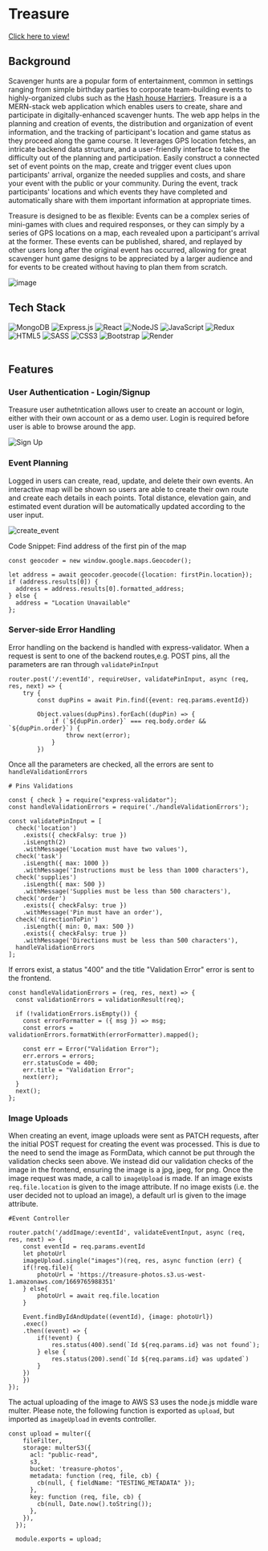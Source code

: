 # Treasure
[Click here to view!](https://treasure-mhx1.onrender.com/)
<br>

## Background
Scavenger hunts are a popular form of entertainment, common in settings ranging from simple birthday parties to corporate team-building events to highly-organized clubs such as the [Hash house Harriers](https://en.wikipedia.org/wiki/Hash_House_Harriers). Treasure is a a MERN-stack web application which enables users to create, share and participate in digitally-enhanced scavenger hunts. The web app helps in the planning and creation of events, the distribution and organization of event information, and the tracking of participant's location and game status as they proceed along the game course. It leverages GPS location fetches, an intricate backend data structure, and a user-friendly interface to take the difficulty out of the planning and participation. Easily construct a connected set of event points on the map, create and trigger event clues upon participants' arrival, organize the needed supplies and costs, and share your event with the public or your community. During the event, track participants' locations and which events they have completed and automatically share with them important information at appropriate times.

Treasure is designed to be as flexible: Events can be a complex series of mini-games with clues and required responses, or they can simply by a series of GPS locations on a map, each revealed upon a participant's arrival at the former. These events can be published, shared, and replayed by other users long after the original event has occurred, allowing for great scavenger hunt game designs to be appreciated by a larger audience and for events to be created without having to plan them from scratch.

![image](https://user-images.githubusercontent.com/110148438/207213514-23171777-f3f5-4f08-a56d-b93c315e0f2d.png)
<br>

## Tech Stack
![MongoDB](https://img.shields.io/badge/MongoDB-%234ea94b.svg?style=for-the-badge&logo=mongodb&logoColor=white)
![Express.js](https://img.shields.io/badge/express.js-%23404d59.svg?style=for-the-badge&logo=express&logoColor=%2361DAFB)
![React](https://img.shields.io/badge/react-%2320232a.svg?style=for-the-badge&logo=react&logoColor=%2361DAFB)
![NodeJS](https://img.shields.io/badge/node.js-6DA55F?style=for-the-badge&logo=node.js&logoColor=white)
![JavaScript](https://img.shields.io/badge/javascript-%23323330.svg?style=for-the-badge&logo=javascript&logoColor=%23F7DF1E)
![Redux](https://img.shields.io/badge/redux-%23593d88.svg?style=for-the-badge&logo=redux&logoColor=white)
![HTML5](https://img.shields.io/badge/html5-%23E34F26.svg?style=for-the-badge&logo=html5&logoColor=white)
![SASS](https://img.shields.io/badge/SASS-hotpink.svg?style=for-the-badge&logo=SASS&logoColor=white)
![CSS3](https://img.shields.io/badge/css3-%231572B6.svg?style=for-the-badge&logo=css3&logoColor=white)
![Bootstrap](https://img.shields.io/badge/bootstrap-%23563D7C.svg?style=for-the-badge&logo=bootstrap&logoColor=white)
![Render](https://img.shields.io/badge/Render-%46E3B7.svg?style=for-the-badge&logo=render&logoColor=white)
<br>
<br>

## Features
### User Authentication - Login/Signup
Treasure user authetntication allows user to create an account or login, either with their own account or as a demo user. Login is required before user is able to browse around the app. 

![Sign Up](https://user-images.githubusercontent.com/110148438/207214377-37934169-4f77-457e-8de2-6adce70e2a16.png)
<br>

### Event Planning
Logged in users can create, read, update, and delete their own events. An interactive map will be shown so users are able to create their own route and create each details in each points. Total distance, elevation gain, and estimated event duration will be automatically updated according to the user input.

![create_event](https://s9.gifyu.com/images/create_event47c6d01a4d76800d.gif)

Code Snippet: Find address of the first pin of the map 
```
const geocoder = new window.google.maps.Geocoder();

let address = await geocoder.geocode({location: firstPin.location});
if (address.results[0]) {
  address = address.results[0].formatted_address;
} else {
  address = "Location Unavailable"
};
```

### Server-side Error Handling

Error handling on the backend is handled with express-validator. When a request is sent to one of the backend routes,e.g. POST pins, all the parameters are ran through ```validatePinInput```

```
router.post('/:eventId', requireUser, validatePinInput, async (req, res, next) => {
    try {
        const dupPins = await Pin.find({event: req.params.eventId})

        Object.values(dupPins).forEach((dupPin) => {
            if (`${dupPin.order}` === req.body.order && `${dupPin.order}`) {
                throw next(error);
            }
        })
```

Once all the parameters are checked, all the errors are sent to ```handleValidationErrors```

```
# Pins Validations

const { check } = require("express-validator");
const handleValidationErrors = require('./handleValidationErrors');

const validatePinInput = [
  check('location')
    .exists({ checkFalsy: true })
    .isLength(2)
    .withMessage('Location must have two values'),
  check('task')
    .isLength({ max: 1000 })
    .withMessage('Instructions must be less than 1000 characters'),
  check('supplies')
    .isLength({ max: 500 })
    .withMessage('Supplies must be less than 500 characters'),
  check('order')
    .exists({ checkFalsy: true })
    .withMessage('Pin must have an order'),
  check('directionToPin')
    .isLength({ min: 0, max: 500 })
    .exists({ checkFalsy: true })
    .withMessage('Directions must be less than 500 characters'),
  handleValidationErrors
];
```

If errors exist, a status "400" and the title "Validation Error" error is sent to the frontend.

```
const handleValidationErrors = (req, res, next) => {
  const validationErrors = validationResult(req);
  
  if (!validationErrors.isEmpty()) {
    const errorFormatter = ({ msg }) => msg;
    const errors = validationErrors.formatWith(errorFormatter).mapped();

    const err = Error("Validation Error");
    err.errors = errors;
    err.statusCode = 400;
    err.title = "Validation Error";
    next(err);
  }
  next();
};
```

### Image Uploads

When creating an event, image uploads were sent as PATCH requests, after the initial POST request for creating the event was processed. This is due to the need to send the image as FormData, which cannot be put through the validation checks seen above. We instead did our validation checks of the image in the frontend, ensuring the image is a jpg, jpeg, for png. Once the image request was made, a call to ```imageUpload``` is made. If an image exists ```req.file.location``` is given to the image attribute. If no image exists (i.e. the user decided not to upload an image), a default url is given to the image attribute. 

```
#Event Controller

router.patch('/addImage/:eventId', validateEventInput, async (req, res, next) => {
    const eventId = req.params.eventId
    let photoUrl
    imageUpload.single("images")(req, res, async function (err) {
    if(!req.file){
        photoUrl = 'https://treasure-photos.s3.us-west-1.amazonaws.com/1669765988351'
    } else{
        photoUrl = await req.file.location
    }

    Event.findByIdAndUpdate((eventId), {image: photoUrl})
    .exec()
    .then((event) => {
        if(!event) {
            res.status(400).send(`Id ${req.params.id} was not found`);
        } else {
            res.status(200).send(`Id ${req.params.id} was updated`)
        }
    }) 
    })
});
```

The actual uploading of the image to AWS S3 uses the node.js middle ware multer. Please note, the following function is exported as  ```upload```, but imported as ```imageUpload``` in events controller. 

```
const upload = multer({
    fileFilter,
    storage: multerS3({
      acl: "public-read",
      s3,
      bucket: 'treasure-photos',
      metadata: function (req, file, cb) {
        cb(null, { fieldName: "TESTING_METADATA" });
      },
      key: function (req, file, cb) {
        cb(null, Date.now().toString());
      },
    }),
  });

  module.exports = upload;
```
